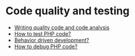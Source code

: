 # Code quality and testing

* [Writing quality code and code analysis](code-quality.md)
* [How to test PHP code?](testing.md)
* [Behavior driven development?](bdd.md)
* [How to debug PHP code?](debugging.md)
